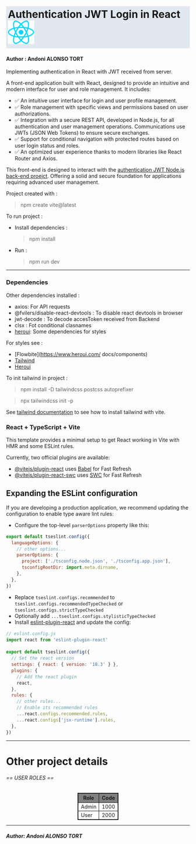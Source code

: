 <h1 class="text-center" style="background-color: rgb(226 232 240 / var(--tw-bg-opacity, 1));
 padding: 5px;"> Authentication JWT Login in React
 <img src="./src/assets/react.svg"/>
 </h1>
<h4>Author : Andoni ALONSO TORT</h4>

Implementing authentication in React with JWT received from server.

A front-end application built with React, designed to provide an intuitive and modern interface for user and role management. It includes:

- ✅ An intuitive user interface for login and user profile management.
- ✅ Role management with specific views and permissions based on user authorizations.
- ✅ Integration with a secure REST API, developed in Node.js, for all authentication and user management operations. Communications use JWTs (JSON Web Tokens) to ensure secure exchanges.
- ✅ Support for conditional navigation with protected routes based on user login status and roles.
- ✅ An optimized user experience thanks to modern libraries like React Router and Axios.

This front-end is designed to interact with the [authentication JWT Node.js back-end proejct](https://github.com/AndoniAT/Auth_JWT_NodeJs). Offering a solid and secure foundation for applications requiring advanced user management.


Project created with :
> npm create vite@latest

To run project :
- Install dependencies :
    > npm install

- Run :
    > npm run dev

<hr/>

### Dependencies


Other dependencies installed :
  - axios: For API requests
  - @fvilers/disable-react-devtools : To disable react devtools in browser
  - jwt-decode : To decode accesToken received from Backend
  - clsx : Fot conditional clasnames
  - [heroui](https://www.heroui.com/docs/components): Some dependencies for styles

For styles see :
  - [Flowbite](https://www.heroui.com/
  docs/components)
  - [Tailwind](https://tailwindcss.com/docs)
  - [Heroui](https://www.heroui.com/docs/components)

To init tailwind in project :
> npm install -D tailwindcss postcss autoprefixer

> npx tailwindcss init -p

See [tailwind documentation](https://tailwindcss.com/docs/guides/vite) to see how to install tailwind with vite.


### React + TypeScript + Vite

This template provides a minimal setup to get React working in Vite with HMR and some ESLint rules.

Currently, two official plugins are available:

- [@vitejs/plugin-react](https://github.com/vitejs/vite-plugin-react/blob/main/packages/plugin-react/README.md) uses [Babel](https://babeljs.io/) for Fast Refresh
- [@vitejs/plugin-react-swc](https://github.com/vitejs/vite-plugin-react-swc) uses [SWC](https://swc.rs/) for Fast Refresh

## Expanding the ESLint configuration

If you are developing a production application, we recommend updating the configuration to enable type aware lint rules:

- Configure the top-level `parserOptions` property like this:

```js
export default tseslint.config({
  languageOptions: {
    // other options...
    parserOptions: {
      project: ['./tsconfig.node.json', './tsconfig.app.json'],
      tsconfigRootDir: import.meta.dirname,
    },
  },
})
```

- Replace `tseslint.configs.recommended` to `tseslint.configs.recommendedTypeChecked` or `tseslint.configs.strictTypeChecked`
- Optionally add `...tseslint.configs.stylisticTypeChecked`
- Install [eslint-plugin-react](https://github.com/jsx-eslint/eslint-plugin-react) and update the config:

```js
// eslint.config.js
import react from 'eslint-plugin-react'

export default tseslint.config({
  // Set the react version
  settings: { react: { version: '18.3' } },
  plugins: {
    // Add the react plugin
    react,
  },
  rules: {
    // other rules...
    // Enable its recommended rules
    ...react.configs.recommended.rules,
    ...react.configs['jsx-runtime'].rules,
  },
})
```
<hr/>

# Other project details

<h6>== USER ROLES ==</h6>

<table style="margin: 0 auto; width: fit-content; border: 1px solid black;">
  <tr style="background: gray;">
    <th style="border: 1px solid black;">Role</th>
    <th style="border: 1px solid black;">Code</th>
  </tr>
  <tr>
    <td style="border: 1px solid black">Admin</td>
    <td style="border: 1px solid black">1000</td>
  </tr>
  <tr>
    <td style="border: 1px solid black">User</td>
    <td style="border: 1px solid black">2000</td>
  </tr>
</table>


<hr/>
<h5>Author: <i>Andoni ALONSO TORT</i><h5>

